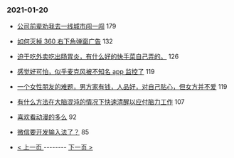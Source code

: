 ### 2021-01-20 
- [公司前辈劝我去一线城市闯一闯](https://www.v2ex.com/t/746509) 179
- [如何灭掉 360 右下角弹窗广告](https://www.v2ex.com/t/746538) 132
- [迫于吃外卖吃出肠胃炎，有什么好的快手菜自己弄的。](https://www.v2ex.com/t/746547) 126
- [感觉好可怕，似乎麦克风被不知名 app 监控了](https://www.v2ex.com/t/746470) 119
- [一个女性朋友的难题，男方家有钱，人品好，对自己贴心，但女方并不爱](https://www.v2ex.com/t/746735) 119
- [有什么方法在大脑混沌的情况下快速清醒以应付脑力工作](https://www.v2ex.com/t/746447) 107
- [喜欢看动漫的多么](https://www.v2ex.com/t/746629) 92
- [微信要开发输入法了？](https://www.v2ex.com/t/746525) 85 

- [ < 上一页 ](https://github.com/able8/v2ex-hot-record/blob/master/2021-01-19.md) -------- [ 下一页 > ](https://github.com/able8/v2ex-hot-record/blob/master/2021-01-21.md)